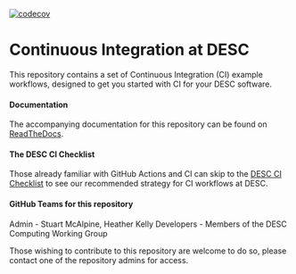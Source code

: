 [![codecov](https://codecov.io/gh/stuartmcalpine/desc_continuous_integration/branch/main/graph/badge.svg?token=6N0NTW4RIS)](https://codecov.io/gh/stuartmcalpine/desc_continuous_integration)

# Continuous Integration at DESC

This repository contains a set of Continuous Integration (CI) example workflows, designed to get you started with CI for your DESC software.

#### Documentation
The accompanying documentation for this repository can be found on [ReadTheDocs](https://desc-continuous-integration.readthedocs.io/en/latest/).

#### The DESC CI Checklist
Those already familiar with GitHub Actions and CI can skip to the [DESC CI Checklist](https://desc-continuous-integration.readthedocs.io/en/latest/desc/desc_checklist.html) to see our recommended strategy for CI workflows at DESC.

#### GitHub Teams for this repository
Admin - Stuart McAlpine, Heather Kelly
Developers - Members of the DESC Computing Working Group

Those wishing to contribute to this repository are welcome to do so, please contact one of the repository admins for access.
